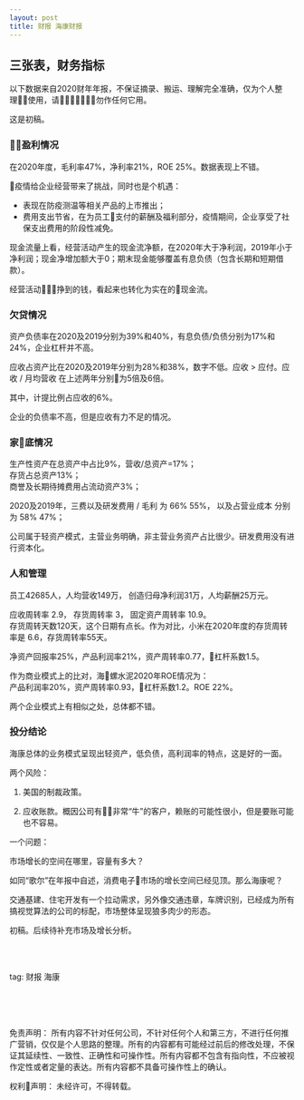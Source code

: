 ```yaml
---
layout: post
title: 财报 海康财报
---
```


## 三张表，财务指标

以下数据来自2020财年年报，不保证摘录、搬运、理解完全准确，仅为个人整理使用，请勿作任何它用。

这是初稿。

### 盈利情况

在2020年度，毛利率47%，净利率21%，ROE 25%。数据表现上不错。

疫情给企业经营带来了挑战，同时也是个机遇：

* 表现在防疫测温等相关产品的上市推出；
* 费用支出节省，在为员工支付的薪酬及福利部分，疫情期间，企业享受了社保支出费用的阶段性减免。

现金流量上看，经营活动产生的现金流净额，在2020年大于净利润，2019年小于净利润；现金净增加额大于0；期末现金能够覆盖有息负债（包含长期和短期借款）。

经营活动挣到的钱，看起来也转化为实在的现金流。

### 欠贷情况

资产负债率在2020及2019分别为39%和40%，有息负债/负债分别为17%和24%，企业杠杆并不高。

应收占资产比在2020及2019年分别为28%和38%，数字不低。应收 > 应付。应收 / 月均营收 在上述两年分别为5倍及6倍。

其中，计提比例占应收的6%。

企业的负债率不高，但是应收有力不足的情况。

### 家底情况

生产性资产在总资产中占比9%，营收/总资产=17%；  
存货占总资产13%；  
商誉及长期待摊费用占流动资产3%；  

2020及2019年，三费以及研发费用 / 毛利 为 66% 55%， 以及占营业成本 分别为 58% 47%；

公司属于轻资产模式，主营业务明确，非主营业务资产占比很少。研发费用没有进行资本化。

### 人和管理

员工42685人，人均营收149万， 创造归母净利润31万，人均薪酬25万元。

应收周转率 2.9， 存货周转率 3， 固定资产周转率 10.9。  
存货周转天数120天，这个日期有点长。作为对比，小米在2020年度的存货周转率是 6.6，存货周转率55天。

净资产回报率25%，产品利润率21%，资产周转率0.77，杠杆系数1.5。

作为商业模式上的比对，海螺水泥2020年ROE情况为：  
产品利润率20%，资产周转率0.93，杠杆系数1.2。ROE 22%。

两个企业模式上有相似之处，总体都不错。


### 投分结论

海康总体的业务模式呈现出轻资产，低负债，高利润率的特点，这是好的一面。

两个风险：

1. 美国的制裁政策。

2. 应收账款。概因公司有非常“牛”的客户，赖账的可能性很小，但是要账可能也不容易。

一个问题：

市场增长的空间在哪里，容量有多大？

如同“歌尔”在年报中自述，消费电子市场的增长空间已经见顶。那么海康呢？

交通基建、住宅开发有一个拉动需求，另外像交通违章，车牌识别，已经成为所有搞视觉算法的公司的标配，市场整体呈现狼多肉少的形态。


初稿。后续待补充市场及增长分析。





<br>
<br>

tag: 财报 海康

<br>
<br>
<br>

免责声明：
所有内容不针对任何公司，不针对任何个人和第三方，不进行任何推广营销，仅仅是个人思路的整理。所有的内容都有可能经过前后的修改处理，不保证其延续性、一致性、正确性和可操作性。所有内容都不包含有指向性，不应被视作定性或者定量的表达。所有内容都不具备可操作性上的确认。

权利声明：
未经许可，不得转载。